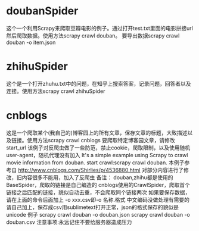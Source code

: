 # doubanSpider
这个一个利用Scrapy来爬取豆瓣电影的例子。通过打开test.txt里面的电影拼接url然后爬取数据。使用方法scrapy crawl douban。
要导出数据scrapy crawl douban -o item.json
# zhihuSpider
这个是一个打开zhuhu.txt中的问题，在知乎上搜索答案，记录问题，回答者以及连接。使用方法scrapy crawl zhihuSpider
# cnblogs
这是一个爬取某个(我自己的)博客园上的所有文章，保存文章的标题，大致描述以及链接。使用方法scrapy crawl cnblogs
要爬取特定博客园文章，请修改start_url
该例子对反爬虫做了一些防范，禁止cookie，爬取限制，以及使用随机user-agent，随机代理没有加入
It's a simple example using Scrapy to crawl movie information from douban. start crawl:scrapy crawl douban.
本例子参考自
http://www.cnblogs.com/Shirlies/p/4536880.html
对部分内容进行了修改，旧内容很多不能用，加入了反爬虫
备注：
douban,zhihu都是使用的BaseSpider，爬取的链接是自己编造的
cnblogs使用的CrawlSpider，爬取首个链接之后匹配的链接，貌似自动去重，不会爬取同个链接两次
如果要保存数据，请在上面的命令后面加上 -o xxx.csv即-o 名称.格式
中文编码没做处理有需要的请自己加上，保存成csv用sublimetext打开正常，json的格式保存的貌似是unicode
例子
scrapy crawl douban -o douban.json
scrapy crawl douban -o douban.csv
注意事项:永远记住不要给服务器造成压力
